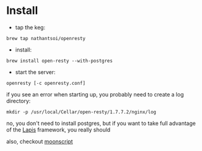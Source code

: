 # Install

 * tap the keg:
 
 ```brew tap nathantsoi/openresty```

 * install:
 
 ```brew install open-resty --with-postgres```

 * start the server:

 ```openresty [-c openresty.conf]```


if you see an error when starting up, you probably need to create a log directory:

```mkdir -p /usr/local/Cellar/open-resty/1.7.7.2/nginx/log```

no, you don't need to install postgres, but if you want to take full advantage of the [Lapis](http://goo.gl/BEO3MO) framework, you really should

also, checkout [moonscript](http://goo.gl/5cvvFO)

